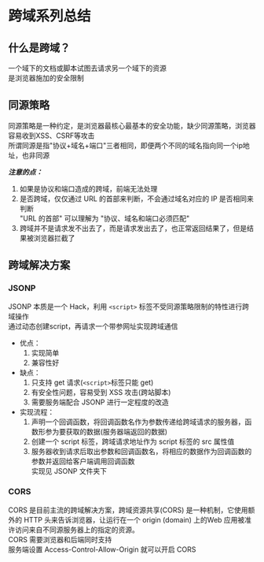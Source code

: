# 跨域系列总结  
## 什么是跨域？  
  一个域下的文档或脚本试图去请求另一个域下的资源  
  是浏览器施加的安全限制  
## 同源策略  
  同源策略是一种约定，是浏览器最核心最基本的安全功能，缺少同源策略，浏览器容易收到XSS、CSRF等攻击  
  所谓同源是指"协议+域名+端口"三者相同，即便两个不同的域名指向同一个ip地址，也非同源  

***注意的点：***  
1. 如果是协议和端口造成的跨域，前端无法处理  
2. 是否跨域，仅仅通过 URL 的首部来判断，不会通过域名对应的 IP 是否相同来判断  
  "URL 的首部" 可以理解为 "协议、域名和端口必须匹配"  
3. 跨域并不是请求发不出去了，而是请求发出去了，也正常返回结果了，但是结果被浏览器拦截了  

## 跨域解决方案  

### JSONP  
  JSONP 本质是一个 Hack，利用 `<script>` 标签不受同源策略限制的特性进行跨域操作  
  通过动态创建script，再请求一个带参网址实现跨域通信  
  - 优点：  
    1. 实现简单  
    2. 兼容性好  
  - 缺点：  
    1. 只支持 get 请求(`<script>`标签只能 get)  
    2. 有安全性问题，容易受到 XSS 攻击(跨站脚本)  
    3. 需要服务端配合 JSONP 进行一定程度的改造  
  - 实现流程：  
    1. 声明一个回调函数，将回调函数名作为参数传递给跨域请求的服务器，函数形参为要获取的数据(服务器端返回的数据)  
    2. 创建一个 script 标签，跨域请求地址作为 script 标签的 src 属性值  
    3. 服务器收到请求后取出参数和回调函数名，将相应的数据作为回调函数的参数并返回给客户端调用回调函数  
    实现见 JSONP 文件夹下  

### CORS  
  CORS 是目前主流的跨域解决方案，跨域资源共享(CORS) 是一种机制，它使用额外的 HTTP 头来告诉浏览器，让运行在一个 origin (domain) 上的Web 应用被准许访问来自不同源服务器上的指定的资源。  
  CORS 需要浏览器和后端同时支持  
  服务端设置 Access-Control-Allow-Origin 就可以开启 CORS  
  